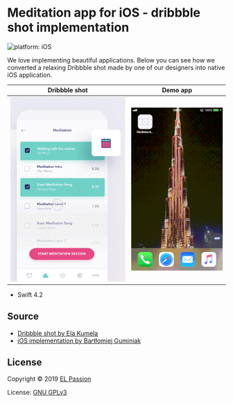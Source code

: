 # Meditation app for iOS - dribbble shot implementation

![platform: iOS](https://img.shields.io/badge/platform-iOS-blue.svg)

We love implementing beautiful applications. Below you can see how we converted a relaxing Dribbble shot made by one of our designers 
into native iOS application.

|Dribbble shot|Demo app|
|:-:|:-:|
|[![Shot](shot_animation.gif)](https://dribbble.com/shots/3853204-Meditation-app)|![Preview](app_demo.gif)|

- Swift 4.2

## Source

- [Dribbble shot by Ela Kumela](https://dribbble.com/shots/3853204-Meditation-app)
- [iOS implementation by Bartłomiej Guminiak](https://github.com/elpassion/meditation-ios-demo)

## License

Copyright © 2019 [EL Passion](https://www.elpassion.com)

License: [GNU GPLv3](../../LICENSE)
